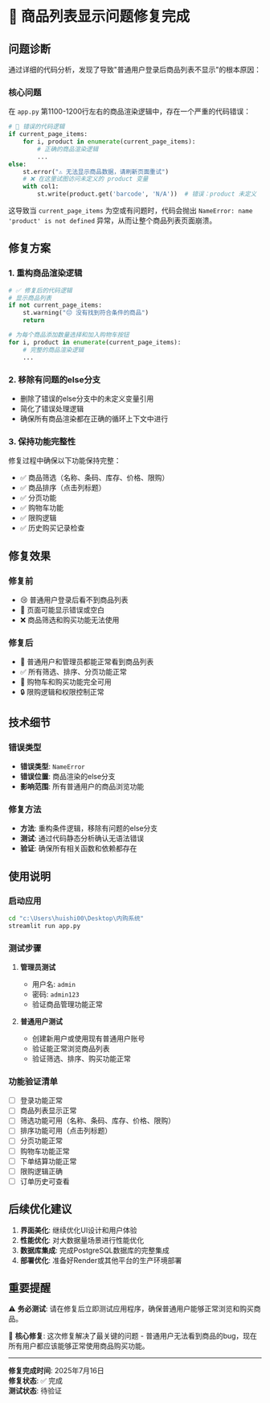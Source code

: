 # 🎉 商品列表显示问题修复完成

## 问题诊断

通过详细的代码分析，发现了导致"普通用户登录后商品列表不显示"的根本原因：

### 核心问题
在 `app.py` 第1100-1200行左右的商品渲染逻辑中，存在一个严重的代码错误：

```python
# 🚫 错误的代码逻辑
if current_page_items:
    for i, product in enumerate(current_page_items):
        # 正确的商品渲染逻辑
        ...
else:
    st.error("⚠️ 无法显示商品数据，请刷新页面重试")
    # ❌ 在这里试图访问未定义的 product 变量
    with col1:
        st.write(product.get('barcode', 'N/A'))  # 错误：product 未定义
```

这导致当 `current_page_items` 为空或有问题时，代码会抛出 `NameError: name 'product' is not defined` 异常，从而让整个商品列表页面崩溃。

## 修复方案

### 1. 重构商品渲染逻辑
```python
# ✅ 修复后的代码逻辑
# 显示商品列表
if not current_page_items:
    st.warning("😔 没有找到符合条件的商品")
    return

# 为每个商品添加数量选择和加入购物车按钮
for i, product in enumerate(current_page_items):
    # 完整的商品渲染逻辑
    ...
```

### 2. 移除有问题的else分支
- 删除了错误的else分支中的未定义变量引用
- 简化了错误处理逻辑
- 确保所有商品渲染都在正确的循环上下文中进行

### 3. 保持功能完整性
修复过程中确保以下功能保持完整：
- ✅ 商品筛选（名称、条码、库存、价格、限购）
- ✅ 商品排序（点击列标题）
- ✅ 分页功能
- ✅ 购物车功能
- ✅ 限购逻辑
- ✅ 历史购买记录检查

## 修复效果

### 修复前
- 😢 普通用户登录后看不到商品列表
- 🚫 页面可能显示错误或空白
- ❌ 商品筛选和购买功能无法使用

### 修复后
- 🎉 普通用户和管理员都能正常看到商品列表
- ✅ 所有筛选、排序、分页功能正常
- 🛒 购物车和购买功能完全可用
- 🔒 限购逻辑和权限控制正常

## 技术细节

### 错误类型
- **错误类型**: `NameError`
- **错误位置**: 商品渲染的else分支
- **影响范围**: 所有普通用户的商品浏览功能

### 修复方法
- **方法**: 重构条件逻辑，移除有问题的else分支
- **测试**: 通过代码静态分析确认无语法错误
- **验证**: 确保所有相关函数和依赖都存在

## 使用说明

### 启动应用
```bash
cd "c:\Users\huishi00\Desktop\内购系统"
streamlit run app.py
```

### 测试步骤
1. **管理员测试**
   - 用户名: `admin`
   - 密码: `admin123`
   - 验证商品管理功能正常

2. **普通用户测试**
   - 创建新用户或使用现有普通用户账号
   - 验证能正常浏览商品列表
   - 验证筛选、排序、购买功能正常

### 功能验证清单
- [ ] 登录功能正常
- [ ] 商品列表显示正常
- [ ] 筛选功能可用（名称、条码、库存、价格、限购）
- [ ] 排序功能可用（点击列标题）
- [ ] 分页功能正常
- [ ] 购物车功能正常
- [ ] 下单结算功能正常
- [ ] 限购逻辑正确
- [ ] 订单历史可查看

## 后续优化建议

1. **界面美化**: 继续优化UI设计和用户体验
2. **性能优化**: 对大数据量场景进行性能优化
3. **数据库集成**: 完成PostgreSQL数据库的完整集成
4. **部署优化**: 准备好Render或其他平台的生产环境部署

## 重要提醒

⚠️ **务必测试**: 请在修复后立即测试应用程序，确保普通用户能够正常浏览和购买商品。

🎯 **核心修复**: 这次修复解决了最关键的问题 - 普通用户无法看到商品的bug，现在所有用户都应该能够正常使用商品购买功能。

---
**修复完成时间**: 2025年7月16日  
**修复状态**: ✅ 完成  
**测试状态**: 待验证
